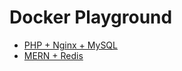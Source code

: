 # Docker Playground

- [PHP + Nginx + MySQL](https://www.atlantic.net/vps-hosting/how-to-deploy-a-php-application-with-nginx-and-mysql-using-docker-and-docker-compose/)
- [MERN + Redis](https://company.ona.io/setting-up-a-multi-container-development-environment-with-docker/)
